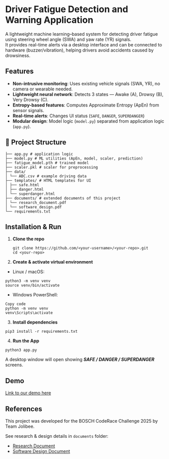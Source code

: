 # Driver Fatigue Detection and Warning Application

A lightweight machine learning–based system for detecting driver fatigue using steering wheel angle (SWA) and yaw rate (YR) signals.  
It provides real-time alerts via a desktop interface and can be connected to hardware (buzzer/vibration), helping drivers avoid accidents caused by drowsiness.


## Features

- **Non-intrusive monitoring**: Uses existing vehicle signals (SWA, YR), no camera or wearable needed.
- **Lightweight neural network**: Detects 3 states — Awake (A), Drowsy (B), Very Drowsy (C).
- **Entropy-based features**: Computes Approximate Entropy (ApEn) from sensor signals.
- **Real-time alerts**: Changes UI status (`SAFE`, `DANGER`, `SUPERDANGER`)
- **Modular design**: Model logic (`model.py`) separated from application logic (`app.py`).


## 📂 Project Structure
```
├── app.py # application logic 
├── model.py # ML utilities (ApEn, model, scaler, prediction)
├── fatigue_model.pth # trained model
├── scaler.pkl # scaler for preprocessing
├── data/
│ └── ABC.csv # example driving data
├── templates/ # HTML templates for UI
│ ├── safe.html
│ ├── danger.html
│ └── superdanger.html
├── documents/ # extended documents of this project
│ └── research_document.pdf
│ └── software_design.pdf
└── requirements.txt 
```

## Installation & Run 

1. **Clone the repo**
   ```
   git clone https://github.com/<your-username>/<your-repo>.git
   cd <your-repo>
   ```
2. **Create & activate virtual environment**
- Linux / macOS:
```
python3 -m venv venv
source venv/bin/activate
```

- Windows PowerShell:
```
Copy code
python -m venv venv
venv\Scripts\activate
```

3. **Install dependencies**
```
pip3 install -r requirements.txt
```

4. **Run the App**
```
python3 app.py
```
A desktop window will open showing ***SAFE / DANGER / SUPERDANGER*** screens.

## Demo
[Link to our demo here](https://youtu.be/9SD8_7Hnhpc)

## References
This project was developed for the BOSCH CodeRace Challenge 2025 by Team Jolibee.

See research & design details in `documents` folder:
- [Research Document](https://github.com/hvph-uyen/driver-fatigue-detection/blob/main/documents/research_document.pdf)
- [Software Design Document](https://github.com/hvph-uyen/driver-fatigue-detection/blob/main/documents/software_design.pdf)
